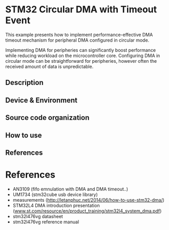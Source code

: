 # STM32 Circular DMA with Timeout Event
This example presents how to implement performance-effective DMA timeout mechanism for peripheral DMA configured in circular mode.

Implementing DMA for peripheries can significantly boost performance while reducing workload on the microcontroller core. Configuring DMA in circular mode can be straightforward for peripheries, however often the received amount of data is unpredictable.

## Description

## Device & Environment

## Source code organization

## How to use

## References

# References
- AN3109 (fifo emnulation with DMA and DMA timeout..)
- UM1734 (stm32cube usb device library)
- measurements (http://letanphuc.net/2014/06/how-to-use-stm32-dma/)
- STM32L4 DMA introduction presentation (www.st.com/resource/en/product_training/stm32l4_system_dma.pdf)
- stm32l476vg datasheet
- stm32l476vg reference manual
